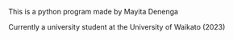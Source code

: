 This is a python program made by Mayita Denenga 

Currently a university student at the University of Waikato (2023)
